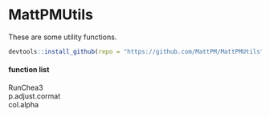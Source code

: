 
<!-- README.md is generated from README.Rmd. Please edit that file -->

# MattPMUtils

These are some utility functions.

``` r
devtools::install_github(repo = "https://github.com/MattPM/MattPMUtils")
```

<!-- badges: start -->
<!-- badges: end -->

#### function list

RunChea3  
p.adjust.cormat  
col.alpha
